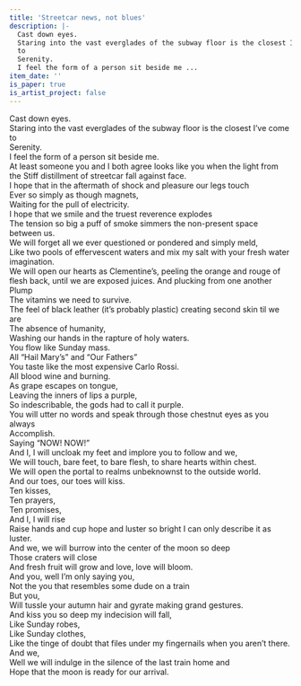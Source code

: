 ```yaml
---
title: 'Streetcar news, not blues'
description: |-
  Cast down eyes.  
  Staring into the vast everglades of the subway floor is the closest I’ve come
  to  
  Serenity.  
  I feel the form of a person sit beside me ...
item_date: ''
is_paper: true
is_artist_project: false
---
```

Cast down eyes.\
Staring into the vast everglades of the subway floor is the closest I’ve come to\
Serenity.\
I feel the form of a person sit beside me.\
At least someone you and I both agree looks like you when the light from\
the Stiff distillment of streetcar fall against face.\
I hope that in the aftermath of shock and pleasure our legs touch\
Ever so simply as though magnets,\
Waiting for the pull of electricity.\
I hope that we smile and the truest reverence explodes\
The tension so big a puff of smoke simmers the non-present space between us.\
We will forget all we ever questioned or pondered and simply meld,\
Like two pools of effervescent waters and mix my salt with your fresh water imagination.\
We will open our hearts as Clementine’s, peeling the orange and rouge of\
flesh back, until we are exposed juices. And plucking from one another\
Plump\
The vitamins we need to survive.\
The feel of black leather (it’s probably plastic) creating second skin til we are\
The absence of humanity,\
Washing our hands in the rapture of holy waters.\
You flow like Sunday mass.\
All “Hail Mary’s” and “Our Fathers”\
You taste like the most expensive Carlo Rossi.\
All blood wine and burning.\
As grape escapes on tongue,\
Leaving the inners of lips a purple,\
So indescribable, the gods had to call it purple.\
You will utter no words and speak through those chestnut eyes as you always\
Accomplish.\
Saying “NOW! NOW!”\
And I, I will uncloak my feet and implore you to follow and we,\
We will touch, bare feet, to bare flesh, to share hearts within chest.\
We will open the portal to realms unbeknownst to the outside world.\
And our toes, our toes will kiss.\
Ten kisses,\
Ten prayers,\
Ten promises,\
And I, I will rise\
Raise hands and cup hope and luster so bright I can only describe it as luster.\
And we, we will burrow into the center of the moon so deep\
Those craters will close\
And fresh fruit will grow and love, love will bloom.\
And you, well I’m only saying you,\
Not the you that resembles some dude on a train\
But you,\
Will tussle your autumn hair and gyrate making grand gestures.\
And kiss you so deep my indecision will fall,\
Like Sunday robes,\
Like Sunday clothes,\
Like the tinge of doubt that files under my fingernails when you aren’t there.\
And we,\
Well we will indulge in the silence of the last train home and\
Hope that the moon is ready for our arrival.
